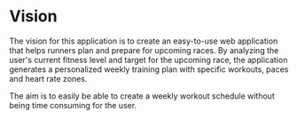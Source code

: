 # Vision

The vision for this application is to create an easy-to-use web application that helps runners plan and prepare for upcoming races. By analyzing the user's current fitness level and target for the upcoming race, the application generates a personalized weekly training plan with specific workouts, paces and heart rate zones.

The aim is to easily be able to create a weekly workout schedule without being time consuming for the user.
